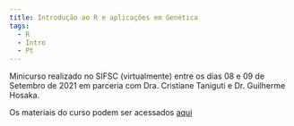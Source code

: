 ```yaml
---
title: Introdução ao R e aplicações em Genética
tags:
  - R
  - Intro
  - Pt
---
```


Minicurso realizado no SIFSC (virtualmente) entre os dias 08 e 09 de Setembro de 2021 em parceria com Dra. Cristiane Taniguti e Dr. Guilherme Hosaka.

<!--more-->

Os materiais do curso podem ser acessados [aqui](http://cristianetaniguti.github.io/Workshop_genetica_esalq//Minicurso-de-Introdução-ao-R-e-Aplicações-em-Genética)